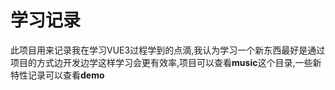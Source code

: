 # 学习记录

此项目用来记录我在学习VUE3过程学到的点滴,我认为学习一个新东西最好是通过项目的方式边开发边学这样学习会更有效率,项目可以查看**music**这个目录,一些新特性记录可以查看**demo**